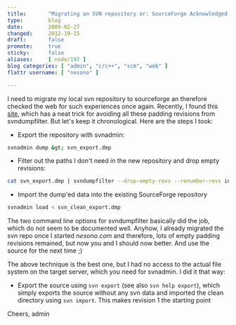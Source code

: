 ```yaml
---
title:       "Migrating an SVN repository or: SourceForge Acknowledged Timecode4"
type:        blog
date:        2009-02-27
changed:     2012-10-15
draft:       false
promote:     true
sticky:      false
aliases:     [ node/197 ]
blog categories: [ "admin", "c/c++", "scm", "web" ]
flattr username: [ "nesono" ]

---
```


I need to migrate my local svn repository to sourceforge an therefore checked the web for such experiences once again. Recently, I found this [site][1], which has a neat trick for avoiding all these padding revisions from svndumpfilter. But let's keep it chronological. Here are the steps I took:


* Export the repository with svnadmin:  
```bash
svnadmin dump &gt; svn_export.dmp
```
* Filter out the paths I don't need in the new repository and drop empty revisions:  
```bash
cat svn_export.dmp | svndumpfilter --drop-empty-revs --renumber-revs include timecode4 > svn_clean_export.dmp
```
* Import the dump'ed data into the existing SourceForge repository  
```bash
svnadmin load < svn_clean_export.dmp
```

The two command line options for svndumpfilter basically did the job, which do not seem to be documented well.
Anyhow, I already migrated the svn repo once I started *nesono.com* and therefore, lots of empty padding revisions remained, but now you and I should now better.
And use the source for the next time ;)

The above technique is the best one, but I had no access to the actual file system on the target server, which you need for svnadmin. I did it that way:

* Export the source using `svn export` (see also `svn help export`), which simply exports the source without any svn data and imported the clean directory using `svn import`. This makes revision 1 the starting point

Cheers, admin

[1]: http://whynotwiki.com/How_I_moved_my_code_repository_to_Google_Code "moving to Google Code"
